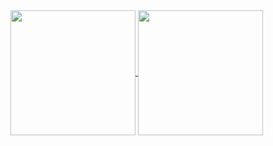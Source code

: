 <a href="https://github.com/bangyen">
  <img height=200 align="center" src="https://github-readme-stats.vercel.app/api?username=bangyen&hide_rank=true&show_icons=true&theme=dark" />
</a>
<a href="https://github.com/bangyen">
  <img height=200 align="center" src="https://github-readme-stats.vercel.app/api/top-langs?username=bangyen&layout=compact&hide=html&theme=dark" />
</a>

<!--
**bangyen/bangyen** is a ✨ _special_ ✨ repository because its `README.md` (this file) appears on your GitHub profile.

Here are some ideas to get you started:

- 🔭 I’m currently working on ...
- 🌱 I’m currently learning ...
- 👯 I’m looking to collaborate on ...
- 🤔 I’m looking for help with ...
- 💬 Ask me about ...
- 📫 How to reach me: ...
- 😄 Pronouns: ...
- ⚡ Fun fact: ...
-->
